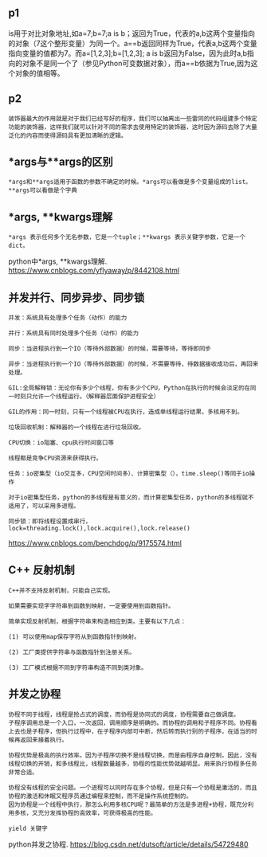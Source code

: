 ## p1
is用于对比对象地址,如a=7;b=7;a is b；返回为True，代表的a,b这两个变量指向的对象（7这个整形变量）为同一个。a==b返回同样为True，代表a,b这两个变量指向变量的值都为7。而a=[1,2,3];b=[1,2,3]; a is b返回为False，因为此时a,b指向的对象不是同一个了（参见Python可变数据对象），而a==b依据为True,因为这个对象的值相等。

## p2
```
装饰器最大的作用就是对于我们已经写好的程序，我们可以抽离出一些雷同的代码组建多个特定功能的装饰器，这样我们就可以针对不同的需求去使用特定的装饰器，这时因为源码去除了大量泛化的内容而使得源码具有更加清晰的逻辑。
```

## *args与**args的区别
```
*args和**args适用于函数的参数不确定的时候。*args可以看做是多个变量组成的list。**args可以看做是个字典
```
## *args, **kwargs理解
```
*args 表示任何多个无名参数，它是一个tuple；**kwargs 表示关键字参数，它是一个dict。
```
python中*args, **kwargs理解. https://www.cnblogs.com/yflyaway/p/8442108.html

## 并发并行、同步异步、同步锁
```
并发：系统具有处理多个任务（动作）的能力

并行：系统具有同时处理多个任务（动作）的能力

同步：当进程执行到一个IO（等待外部数据）的时候，需要等待，等待即同步

异步：当进程执行到一个IO（等待外部数据）的时候，不需要等待，待数据接收成功后，再回来处理。

GIL:全局解释锁：无论你有多少个线程，你有多少个CPU，Python在执行的时候会淡定的在同一时刻只允许一个线程运行。（解释器层面保护进程安全）

GIL的作用：同一时刻，只有一个线程被CPU在执行，造成单线程运行结果，多核用不到。

垃圾回收机制：解释器的一个线程在进行垃圾回收。

CPU切换：io阻塞、cpu执行时间窗口等

线程都是竞争CPU资源来获得执行。

任务：io密集型（io交互多，CPU空闲时间多）、计算密集型（），time.sleep()等同于io操作

对于io密集型任务，python的多线程是有意义的，而计算密集型任务，python的多线程就不适用了，可以采用多进程。

同步锁：即将线程设置成串行，lock=threading.lock(),lock.acquire(),lock.release()
```
https://www.cnblogs.com/benchdog/p/9175574.html

## C++ 反射机制
```
C++并不支持反射机制，只能自己实现。

如果需要实现字字符串到函数到映射，一定要使用到函数指针。

简单实现反射机制，根据字符串来构造相应到类。主要有以下几点：

(1) 可以使用map保存字符从到函数指针到映射。

(2) 工厂类提供字符串与函数指针到注册关系。

(3) 工厂模式根据不同到字符串构造不同到类对象。
```
## 并发之协程
```
协程不同于线程，线程是抢占式的调度，而协程是协同式的调度，协程需要自己做调度。 
子程序调用总是一个入口，一次返回，调用顺序是明确的。而协程的调用和子程序不同。协程看上去也是子程序，但执行过程中，在子程序内部可中断，然后转而执行别的子程序，在适当的时候再返回来接着执行。

协程优势是极高的执行效率。因为子程序切换不是线程切换，而是由程序自身控制，因此，没有线程切换的开销，和多线程比，线程数量越多，协程的性能优势就越明显。用来执行协程多任务非常合适。

协程没有线程的安全问题。一个进程可以同时存在多个协程，但是只有一个协程是激活的，而且协程的激活和休眠又程序员通过编程来控制，而不是操作系统控制的。 
因为协程是一个线程中执行，那怎么利用多核CPU呢？最简单的方法是多进程+协程，既充分利用多核，又充分发挥协程的高效率，可获得极高的性能。

yield 关键字

```
python并发之协程. https://blog.csdn.net/dutsoft/article/details/54729480
